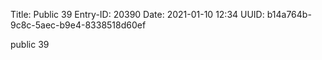 Title: Public 39
Entry-ID: 20390
Date: 2021-01-10 12:34
UUID: b14a764b-9c8c-5aec-b9e4-8338518d60ef

public 39
